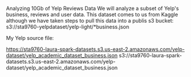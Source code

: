 Analyzing 10Gb of Yelp Reviews Data
We will analyze a subset of Yelp's business, reviews and user data. This dataset comes to us from Kaggle although we have taken steps to pull this data into a publis s3 bucket: s3://sta9760-yelpdataset/yelp-light/*business.json


My Yelp source file: 

https://sta9760-laura-spark-datasets.s3.us-east-2.amazonaws.com/yelp-dataset/yelp_academic_dataset_business.json
s3://sta9760-laura-spark-datasets.s3.us-east-2.amazonaws.com/yelp-dataset/yelp_academic_dataset_business.json

